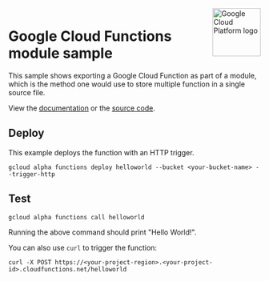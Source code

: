 <img src="https://avatars2.githubusercontent.com/u/2810941?v=3&s=96" alt="Google Cloud Platform logo" title="Google Cloud Platform" align="right" height="96" width="96"/>

# Google Cloud Functions module sample

This sample shows exporting a Google Cloud Function as part of a module, which
is the method one would use to store multiple function in a single source file.

View the [documentation][docs] or the [source code][code].

[docs]: https://cloud.google.com/functions/writing
[code]: index.js

## Deploy

This example deploys the function with an HTTP trigger.

    gcloud alpha functions deploy helloworld --bucket <your-bucket-name> --trigger-http

## Test

    gcloud alpha functions call helloworld

Running the above command should print "Hello World!".

You can also use `curl` to trigger the function:

    curl -X POST https://<your-project-region>.<your-project-id>.cloudfunctions.net/helloworld
